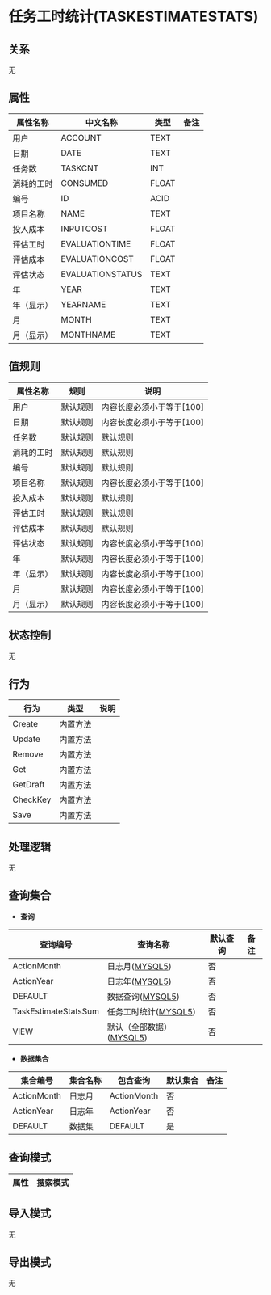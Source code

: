 # 任务工时统计(TASKESTIMATESTATS)

  

## 关系
无

## 属性

| 属性名称        |    中文名称    | 类型     |  备注  |
| --------   |------------| -----   |  -------- | 
|用户|ACCOUNT|TEXT|&nbsp;|
|日期|DATE|TEXT|&nbsp;|
|任务数|TASKCNT|INT|&nbsp;|
|消耗的工时|CONSUMED|FLOAT|&nbsp;|
|编号|ID|ACID|&nbsp;|
|项目名称|NAME|TEXT|&nbsp;|
|投入成本|INPUTCOST|FLOAT|&nbsp;|
|评估工时|EVALUATIONTIME|FLOAT|&nbsp;|
|评估成本|EVALUATIONCOST|FLOAT|&nbsp;|
|评估状态|EVALUATIONSTATUS|TEXT|&nbsp;|
|年|YEAR|TEXT|&nbsp;|
|年（显示）|YEARNAME|TEXT|&nbsp;|
|月|MONTH|TEXT|&nbsp;|
|月（显示）|MONTHNAME|TEXT|&nbsp;|

## 值规则
| 属性名称    | 规则    |  说明  |
| --------   |------------| ----- | 
|用户|默认规则|内容长度必须小于等于[100]|
|日期|默认规则|内容长度必须小于等于[100]|
|任务数|默认规则|默认规则|
|消耗的工时|默认规则|默认规则|
|编号|默认规则|默认规则|
|项目名称|默认规则|内容长度必须小于等于[100]|
|投入成本|默认规则|默认规则|
|评估工时|默认规则|默认规则|
|评估成本|默认规则|默认规则|
|评估状态|默认规则|内容长度必须小于等于[100]|
|年|默认规则|内容长度必须小于等于[100]|
|年（显示）|默认规则|内容长度必须小于等于[100]|
|月|默认规则|内容长度必须小于等于[100]|
|月（显示）|默认规则|内容长度必须小于等于[100]|

## 状态控制

无


## 行为
| 行为    | 类型    |  说明  |
| --------   |------------| ----- | 
|Create|内置方法|&nbsp;|
|Update|内置方法|&nbsp;|
|Remove|内置方法|&nbsp;|
|Get|内置方法|&nbsp;|
|GetDraft|内置方法|&nbsp;|
|CheckKey|内置方法|&nbsp;|
|Save|内置方法|&nbsp;|

## 处理逻辑
无

## 查询集合

* **查询**

| 查询编号 | 查询名称       | 默认查询 |   备注|
| --------  | --------   | --------   | ----- |
|ActionMonth|日志月([MYSQL5](../../appendix/query_MYSQL5.md#TaskEstimateStats_ActionMonth))|否|&nbsp;|
|ActionYear|日志年([MYSQL5](../../appendix/query_MYSQL5.md#TaskEstimateStats_ActionYear))|否|&nbsp;|
|DEFAULT|数据查询([MYSQL5](../../appendix/query_MYSQL5.md#TaskEstimateStats_Default))|否|&nbsp;|
|TaskEstimateStatsSum|任务工时统计([MYSQL5](../../appendix/query_MYSQL5.md#TaskEstimateStats_TaskEstimateStatsSum))|否|&nbsp;|
|VIEW|默认（全部数据）([MYSQL5](../../appendix/query_MYSQL5.md#TaskEstimateStats_View))|否|&nbsp;|

* **数据集合**

| 集合编号 | 集合名称   |  包含查询  | 默认集合 |   备注|
| --------  | --------   | -------- | --------   | ----- |
|ActionMonth|日志月|ActionMonth|否|&nbsp;|
|ActionYear|日志年|ActionYear|否|&nbsp;|
|DEFAULT|数据集|DEFAULT|是|&nbsp;|

## 查询模式
| 属性      |    搜索模式     |
| --------   |------------|

## 导入模式
无


## 导出模式
无
